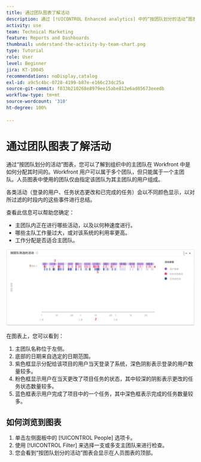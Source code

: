 ```yaml
---
title: 通过团队图表了解活动
description: 通过 [!UICONTROL Enhanced analytics] 中的“按团队划分的活动”图表，您可以了解到组织中的主团队在 Workfront 中是如何分配其时间的。
activity: use
team: Technical Marketing
feature: Reports and Dashboards
thumbnail: understand-the-activity-by-team-chart.png
type: Tutorial
role: User
level: Beginner
jira: KT-10045
recommendations: noDisplay,catalog
exl-id: a9c5c4bc-0728-4199-b87e-e166c23dc25a
source-git-commit: f033b210268e8979ee15abe812e6ad85673eeedb
workflow-type: tm+mt
source-wordcount: '310'
ht-degree: 100%

---
```


# 通过团队图表了解活动

通过“按团队划分的活动”图表，您可以了解到组织中的主团队在 Workfront 中是如何分配其时间的。Workfront 用户可以属于多个团队，但只能属于一个主团队。人员图表中使用的团队仅由指定该团队为其主团队的用户组成。

各类活动（登录的用户、任务状态更改和已完成的任务）会以不同颜色显示，以对所过滤的时段内的这些事件进行总结。

查看此信息可以帮助您确定：

* 主团队内正在进行哪些活动，以及以何种速度进行。
* 哪些主队工作量过大，或对该系统的利用率更高。
* 工作分配是否适合主团队。

![显示“按团队划分的活动”图表的图像，其中包含下面项目符号中描述的区域的数字](assets/section-3-1.png)

在图表上，您可以看到：

1. 主团队名称位于左侧。
1. 底部的日期来自选定的日期范围。
1. 紫色框显示分配给该项目的用户当天登录了系统，深色阴影表示登录的用户数量较多。
1. 粉色框显示用户在当天更改了项目任务的状态，其中较深的阴影表示更改的任务状态数量较多。
1. 蓝色框表示用户完成了项目中的一个任务，其中深色框表示完成的任务数量较多。

## 如何浏览到图表

1. 单击左侧面板中的 [!UICONTROL People] 选项卡。
1. 使用 [!UICONTROL Filter] 来选择一支或多支主团队来进行检查。
1. 您会看到“按团队划分的活动”图表会显示在人员图表的顶部。
